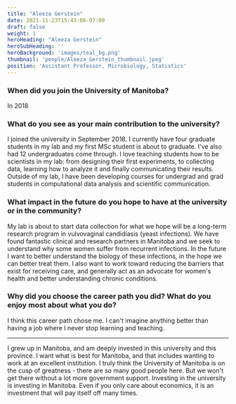 ```yaml
---
title: "Aleeza Gerstein"
date: 2021-11-23T15:43:08-07:00
draft: false
weight: 1
heroHeading: "Aleeza Gerstein"
heroSubHeading: ''
heroBackground: 'images/teal_bg.png'
thumbnail: 'people/Aleeza_Gerstein_thumbnail.jpeg'
position: 'Assistant Professor, Microbiology, Statistics'
---
```


### When did you join the University of Manitoba?

In 2018

### What do you see as your main contribution to the university?

I joined the university in September 2018. I currently have four graduate students in my lab and my first MSc student is about to graduate. I've also had 12 undergraduates come through. I love teaching students how to be scientists in my lab: from designing their first experiments, to collecting data, learning how to analyze it and finally communicating their results. Outside of my lab, I have been developing courses for undergrad and grad students in computational data analysis and scientific communication.

### What impact in the future do you hope to have at the university or in the community?

My lab is about to start data collection for what we hope will be a long-term research program in vulvovaginal candidiasis (yeast infections). We have found fantastic clinical and research partners in Manitoba and we seek to understand why some women suffer from recurrent infections. In the future I want to better understand the biology of these infections, in the hope we can better treat them. I also want to work toward reducing the barriers that exist for receiving care, and generally act as an advocate for women's health and better understanding chronic conditions.

### Why did you choose the career path you did? What do you enjoy most about what you do?

I think this career path chose me. I can't imagine anything better than having a job where I never stop learning and teaching. 

---

I grew up in Manitoba, and am deeply invested in this university and this province. I want what is best for Manitoba, and that includes wanting to work at an excellent institution. I truly think the University of Manitoba is on the cusp of greatness - there are so many good people here. But we won't get there without a lot more government support. Investing in the university is investing in Manitoba. Even if you only care about economics, it is an investment that will pay itself off many times.